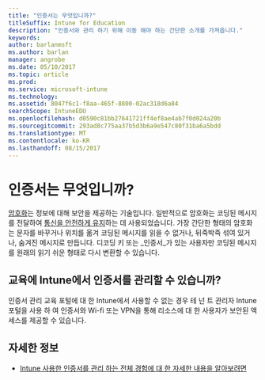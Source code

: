 ```yaml
---
title: "인증서는 무엇입니까?"
titleSuffix: Intune for Education
description: "인증서와 관리 하기 위해 이동 해야 하는 간단한 소개를 가져옵니다."
keywords: 
author: barlanmsft
ms.author: barlan
manager: angrobe
ms.date: 05/10/2017
ms.topic: article
ms.prod: 
ms.service: microsoft-intune
ms.technology: 
ms.assetid: 8047f6c1-f8aa-465f-8800-02ac318d6a84
searchScope: IntuneEDU
ms.openlocfilehash: d0590c81bb27641721ff4ef8ae4ab7f0d024a20b
ms.sourcegitcommit: 293ad8c775aa37b5d3b6a9e547c80f31ba6a5bdd
ms.translationtype: MT
ms.contentlocale: ko-KR
ms.lasthandoff: 08/15/2017
---
```

# <a name="what-are-certificates"></a>인증서는 무엇입니까?

[암호화](https://technet.microsoft.com/library/cc962030.aspx)는 정보에 대해 보안을 제공하는 기술입니다. 일반적으로 암호화는 코딩된 메시지를 전달하여 [통신을 안전하게 유지](https://technet.microsoft.com/library/cc962019.aspx)하는 데 사용되었습니다. 가장 간단한 형태의 암호화는 문자를 바꾸거나 위치를 옮겨 코딩된 메시지를 읽을 수 없거나, 뒤죽박죽 섞여 있거나, 숨겨진 메시지로 만듭니다. 디코딩 키 또는 _인증서_가 있는 사용자만 코딩된 메시지를 원래의 읽기 쉬운 형태로 다시 변환할 수 있습니다.

## <a name="can-i-manage-certificates-in-intune-for-education"></a>교육에 Intune에서 인증서를 관리할 수 있습니까?

인증서 관리 교육 포털에 대 한 Intune에서 사용할 수 없는 경우 테 넌 트 관리자 Intune 포털을 사용 하 여 인증서와 Wi-fi 또는 VPN을 통해 리소스에 대 한 사용자가 보안된 액세스를 제공할 수 있습니다.

## <a name="find-out-more"></a>자세한 정보

- [Intune 사용한 인증서를 관리 하는 전체 경험에 대 한 자세한 내용을 알아보려면](https://docs.microsoft.com/intune/deploy-use/secure-resource-access-with-certificate-profiles)
